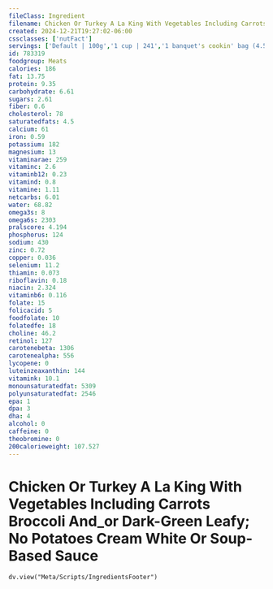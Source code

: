 ```yaml
---
fileClass: Ingredient
filename: Chicken Or Turkey A La King With Vegetables Including Carrots Broccoli And_or Dark-Green Leafy; No Potatoes Cream White Or Soup-Based Sauce
created: 2024-12-21T19:27:02-06:00
cssclasses: ['nutFact']
servings: ['Default | 100g','1 cup | 241','1 banquet's cookin' bag (4.5 oz) | 128']
id: 783319
foodgroup: Meats
calories: 186
fat: 13.75
protein: 9.35
carbohydrate: 6.61
sugars: 2.61
fiber: 0.6
cholesterol: 78
saturatedfats: 4.5
calcium: 61
iron: 0.59
potassium: 182
magnesium: 13
vitaminarae: 259
vitaminc: 2.6
vitaminb12: 0.23
vitamind: 0.8
vitamine: 1.11
netcarbs: 6.01
water: 68.82
omega3s: 8
omega6s: 2303
pralscore: 4.194
phosphorus: 124
sodium: 430
zinc: 0.72
copper: 0.036
selenium: 11.2
thiamin: 0.073
riboflavin: 0.18
niacin: 2.324
vitaminb6: 0.116
folate: 15
folicacid: 5
foodfolate: 10
folatedfe: 18
choline: 46.2
retinol: 127
carotenebeta: 1306
carotenealpha: 556
lycopene: 0
luteinzeaxanthin: 144
vitamink: 10.1
monounsaturatedfat: 5309
polyunsaturatedfat: 2546
epa: 1
dpa: 3
dha: 4
alcohol: 0
caffeine: 0
theobromine: 0
200calorieweight: 107.527
---
```


# Chicken Or Turkey A La King With Vegetables Including Carrots Broccoli And_or Dark-Green Leafy; No Potatoes Cream White Or Soup-Based Sauce

```dataviewjs
dv.view("Meta/Scripts/IngredientsFooter")
```